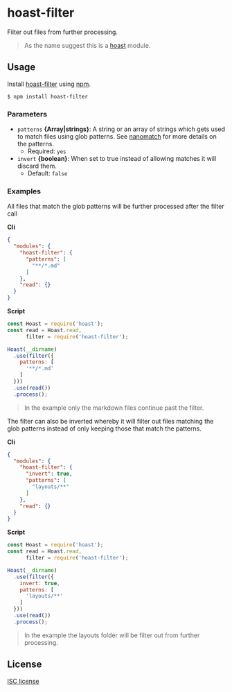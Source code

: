 # hoast-filter

Filter out files from further processing.

> As the name suggest this is a [hoast](https://github.com/hoast/hoast#readme) module.

## Usage

Install [hoast-filter](https://npmjs.com/package/hoast-filter) using [npm](https://npmjs.com).

```
$ npm install hoast-filter
```

### Parameters

* `patterns` **{Array|strings}**: A string or an array of strings which gets used to match files using glob patterns. See [nanomatch](https://github.com/micromatch/nanomatch#readme) for more details on the patterns.
	* Required: `yes`
* `invert` **{boolean}**: When set to true instead of allowing matches it will discard them.
	* Default: `false`

### Examples

All files that match the glob patterns will be further processed after the filter call

**Cli**

```json
{
  "modules": {
    "hoast-filter": {
      "patterns": [
	    "**/*.md"
      ]
	},
    "read": {}
  }
}
```

**Script**

```javascript
const Hoast = require('hoast');
const read = Hoast.read,
      filter = require('hoast-filter');

Hoast(__dirname)
  .use(filter({
    patterns: [
	  '**/*.md'
    ]
  }))
  .use(read())
  .process();
```

> In the example only the markdown files continue past the filter.

The filter can also be inverted whereby it will filter out files matching the glob patterns instead of only keeping those that match the patterns.

**Cli**

```json
{
  "modules": {
    "hoast-filter": {
      "invert": true,
      "patterns": [
	    "layouts/**"
      ]
	},
    "read": {}
  }
}
```

**Script**

```javascript
const Hoast = require('hoast');
const read = Hoast.read,
      filter = require('hoast-filter');

Hoast(__dirname)
  .use(filter({
	invert: true,
    patterns: [
	  'layouts/**'
	]
  }))
  .use(read())
  .process();
```

> In the example the layouts folder will be filter out from further processing.

## License

[ISC license](https://github.com/hoast/hoast-filter/blob/master/LICENSE)